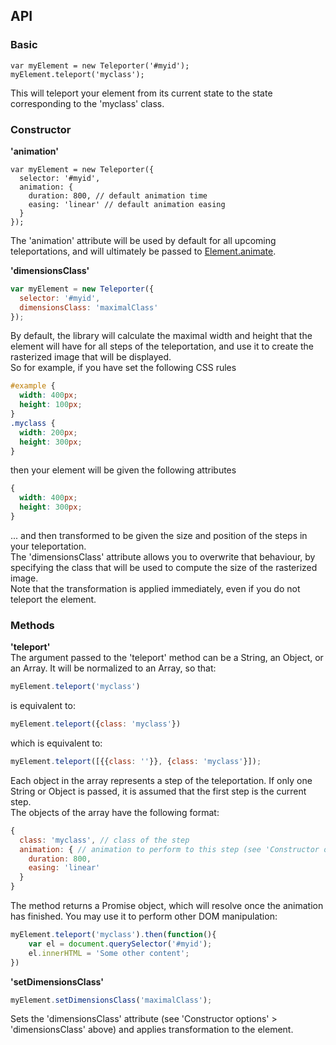 ## API
### Basic
```
var myElement = new Teleporter('#myid');
myElement.teleport('myclass');
```
This will teleport your element from its current state to the state corresponding to the 'myclass' class.

### Constructor

**'animation'**  
```
var myElement = new Teleporter({
  selector: '#myid',
  animation: {
    duration: 800, // default animation time
    easing: 'linear' // default animation easing
  }
});
```
The 'animation' attribute will be used by default for all upcoming teleportations, and will ultimately be passed to [Element.animate](http://w3c.github.io/web-animations/).

**'dimensionsClass'**  
```javascript
var myElement = new Teleporter({
  selector: '#myid',
  dimensionsClass: 'maximalClass'
});
```
By default, the library will calculate the maximal width and height that the element will have for all steps of the teleportation, and use it to create the rasterized image that will be displayed.  
So for example, if you have set the following CSS rules
```css
#example {
  width: 400px;
  height: 100px;
}
.myclass {
  width: 200px;
  height: 300px;
}
```
then your element will be given the following attributes
```css
{
  width: 400px;
  height: 300px;
}
```
... and then transformed to be given the size and position of the steps in your teleportation.  
The 'dimensionsClass' attribute allows you to overwrite that behaviour, by specifying the class that will be used to compute the size of the rasterized image.  
Note that the transformation is applied immediately, even if you do not teleport the element.

### Methods
**'teleport'**  
The argument passed to the 'teleport' method can be a String, an Object, or an Array.
It will be normalized to an Array, so that:
```javascript
myElement.teleport('myclass')
```
is equivalent to:
```javascript
myElement.teleport({class: 'myclass'})
```
which is equivalent to:
```javascript
myElement.teleport([{{class: ''}}, {class: 'myclass'}]);
```  
Each object in the array represents a step of the teleportation. If only one String or Object is passed, it is assumed that the first step is the current step.  
The objects of the array have the following format:
```javascript
{
  class: 'myclass', // class of the step
  animation: { // animation to perform to this step (see 'Constructor options' > 'animation' above)
    duration: 800,
    easing: 'linear'
  }
}
```
The method returns a Promise object, which will resolve once the animation has finished. You may use it to perform other DOM manipulation:
```javascript
myElement.teleport('myclass').then(function(){
	var el = document.querySelector('#myid');
	el.innerHTML = 'Some other content';
})
```

**'setDimensionsClass'**  
```javascript
myElement.setDimensionsClass('maximalClass');
```
Sets the 'dimensionsClass' attribute (see 'Constructor options' > 'dimensionsClass' above) and applies transformation to the element.
